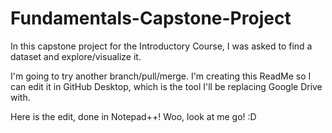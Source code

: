 # Fundamentals-Capstone-Project
In this capstone project for the Introductory Course, I was asked to find a dataset and explore/visualize it.


I'm going to try another branch/pull/merge. I'm creating this ReadMe so I can edit it in GitHub Desktop, which is the tool I'll be replacing Google Drive with.

Here is the edit, done in Notepad++! Woo, look at me go! :D